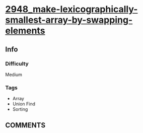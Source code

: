 # [2948_make-lexicographically-smallest-array-by-swapping-elements](https://leetcode.com/problems/make-lexicographically-smallest-array-by-swapping-elements/)

## Info

### Difficulty

Medium

### Tags

- Array
- Union Find
- Sorting

## __COMMENTS__

> 
